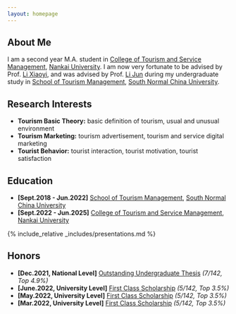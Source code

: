```yaml
---
layout: homepage
---
```


## About Me

I am a second year M.A. student in <a href="https://entas.nankai.edu.cn" target="_blank"> College of Tourism and Service Management</a>, <a href="https://en.nankai.edu.cn" target="_blank"> Nankai University</a>. I am now very fortunate to be advised by Prof. <a href="https://entas.nankai.edu.cn/info/1111/1614.htm"> Li Xiaoyi</a>, and was advised by Prof. <a href="http://stm.scnu.edu.cn/english/faculty/exhibition/2020/0714/2.html"> Li Jun</a> during my undergraduate study in <a href="http://stm.scnu.edu.cn/english/"> School of Tourism Management</a>, <a href="http://english.scnu.edu.cn"> South Normal China University</a>.


## Research Interests

- **Tourism Basic Theory:** basic definition of tourism, usual and unusual environment
- **Tourism Marketing:** tourism advertisement, tourism and service digital marketing
- **Tourist Behavior:** tourist interaction, tourist motivation, tourist satisfaction

## Education

- **[Sept.2018 - Jun.2022]** <a href="http://stm.scnu.edu.cn/english/"> School of Tourism Management</a>, <a href="http://english.scnu.edu.cn"> South Normal China University</a>
- **[Sept.2022 - Jun.2025]** <a href="https://entas.nankai.edu.cn" target="_blank"> College of Tourism and Service Management</a>, <a href="https://en.nankai.edu.cn" target="_blank"> Nankai University</a>

<!-- {% include_relative _includes/publications.md %} -->

{% include_relative _includes/presentations.md %}

<!-- {% include_relative _includes/internships.md %} -->

## Honors

- **[Dec.2021, National Level]**  <a href="assets/files/outstanding undergraduate thesis.pdf"> Outstanding Undergraduate Thesis</a> *(7/142, Top 4.9%)*
- **[June.2022, University Level]**  <a href="assets/files/first class sholarship1.pdf"> First Class Scholarship</a> *(5/142, Top 3.5%)*
- **[May.2022, University Level]**  <a href="assets/files/first class sholarship1.pdf"> First Class Scholarship</a> *(5/142, Top 3.5%)*
- **[Mar.2022, University Level]**  <a href="assets/files/first class sholarship2.pdf"> First Class Scholarship</a> *(5/142, Top 3.5%)*

